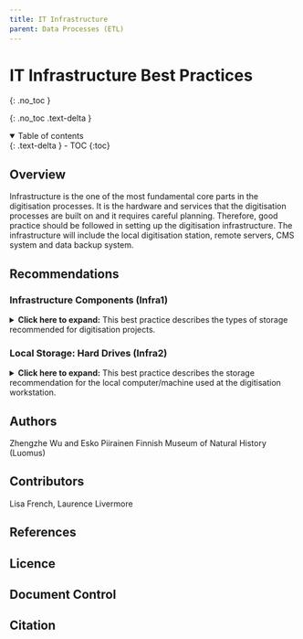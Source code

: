 ```yaml
---
title: IT Infrastructure
parent: Data Processes (ETL)
---
```


# IT Infrastructure Best Practices
{: .no_toc }

  {: .no_toc .text-delta }
<details open markdown="block">
  <summary>
    Table of contents
  </summary>
  {: .text-delta }
- TOC
{:toc}
</details>


## Overview
Infrastructure is the one of the most fundamental core parts in the digitisation processes. It is the
hardware and services that the digitisation processes are built on and it requires careful planning.
Therefore, good practice should be followed in setting up the digitisation infrastructure. The infrastructure will include the local digitisation station, remote servers,
CMS system and data backup system.

## Recommendations
### Infrastructure Components (Infra1)
<details>
	<summary> <strong>Click here to expand:</strong> This best practice describes the types of storage recommended for digitisation projects. </summary>

<p><strong>Level:</strong> Basic </p>
<p><strong>Use Case:</strong> As a digitisation manager I want no significant data loss occur and have a reliable system so that the digitisation process is not delayed.</p>
<p><strong>Recommendation:</strong></p>
<ul>
	<li><strong>Local storage</strong> is at the digitation site and is what the digitation line/other hardware connects to. It is typically stored on a local computer (not server based).</li>
	<li><strong>Staging area</strong> to which raw digitised material is transferred from the local machine for processing. This is NOT meant to store data for longer periods of time. It is server based.</li>
	<li><strong>Image archive</strong> to which large original image files are stored and can be cloud or server based.</li>
	<li><strong>Publishing platform</strong> file storage/image server is where ready material are transferred so that it is accessible from the web. It can be cloud or server based.</li>
	<li><strong>CMS/data repository</strong> (relational or other database) is where specimen data, image metadata etc. is stored. It can be cloud or server based.</li>
	<li><strong>Backup storage</strong> is where resources from the image archive and publishing platform are periodically backed up. This is cloud or server based.</li>
	<li><strong>Long-term archive</strong> to which all data is eventually replicated to be stored "forever". (This is a 'state of the art' recommendation, rather than a basic requirement)</li>
</ul>
<img src="/images/DataPipeline/Infra1.PNG" alt="Image shows how each component connects" width="500"/><br>
<strong>Discussion</strong>
<ul>
	<li><strong>Local storage:</strong> Data is not meant to stay for a long time at the local digitisation
station. It should be moved daily or at least weekly forward so that loss of the data
stored in these stations does not incur significant loss. Setting up the
environment again may take a long time and mean delays in the digitisation
process. STATE-OF-ART option: Docker (or other container environment or VirtualBox)
based environment is recommended so that it is quickly set up on any new
local computer. The idea of containerising the environment is that all required
software is installed in the container, and the user just needs to run the
container instead of starting with a long list of software to install and
configure. This however may not always be possible because of software
licences etc.</li>
	<li><strong>Staging area:</strong> Extract, transform and load (ETL) procedures may require computing power which is best
done on server / computing clusters rather than on the local machine;
procedures are automated and software driven so ease of deploying new
versions is a benefit. A State-of-art environment would for example be a
Kubernetes container cluster to which different ETL process steps are deployed
as individual services/pods and co-operate to provide the ETL procedure. A
test environment exists where software is tested before being put to
production.</li>
	<li><strong>Image archives:</strong>should be cloud based to prevent data loss. Hard disk failures
are common, which can be alleviated by running a RAID disk server. However,
we do not recommend institutions run their own disk servers or any other
servers, as cloud based services are more cost efficient, professionally
managed and data loss is almost impossible (except for human error - so
backups are still needed). It is a good idea to separate the live-publishing
server data storage (containing smaller JPGs etc) and the original raw data
(TIFF etc). This allows for example to use a faster disk for publishing.
Furthermore, as data in image archives is not needed often, it does not need
to be accessible from the internet. It can be for example an object storage
database instead of a conventional file system. In case of very large datasets, it
may be the case that the image archive needs to be a tape based solution, and
the images are fetched from tape and copied to another environment on need
basis.</li>
	<li><strong>Publishing platform file storage:</strong> Uptime and performance are important here
as it is the prevention of data loss (which causes downtime). We recommend a
cloud based service for those above-mentioned reasons.</li>
	<li><strong>CMS/data repository:</strong> Data loss in your CMS database would be catastrophic.
It needs to be professionally administered and backed up. Cloud based
solutions are a must. Databases contain text and do not typically take much
space. Regular backups should be done in professional manners.</li>
	<li><strong>Backup storage:</strong> Even if the original data is located on cloud based servers, data
loss can occur as a result of human error. It is problematic to find another large
enough place to put your biggest data: finding a suitable place for the image
archive can be difficult and for backup there would be a second location, as
having data twice on the same service doesn't quite fit the need. If no other
solution can be found, image archive and backup storage can reside in the
same service, which at least helps in case of human-made accidental deletion.</li>
	<li><strong>Long-term archive (LTA):</strong> this would be the third place your data resides. It
doesn't always fulfil the function of backup storage, as data is stored to LTA in
formats that are designed to be ever-lasting and may be somehow modified as
a result. It might not be easy to recover data from LTA as getting lots of data
out from LTA is not typically what they are designed for. LTA is almost
impossible to implement by your own institution, so you should seek research
infrastructures that can provide the service for you. We have marked LTA to be
"STATE-OF-ART" (very demanding) and is not something you should try to set up first.</li>
</ul>
<p><strong>Implementation Example:</strong></p>
<p>Finnish Museum of Natural History (Luomus)</p>
<ul>
<li>Local storage: Helsinki University IT centre provides local workstations,
administrates security, network, user accounts etc</li>
<li>Staging area: Finnish IT Centre for Science (CSC) provides virtual servers
(cPouta; OpenStack based)</li>
<li>Image archive: CSC research data storage service (IDA) - for even larger 3d
scans in the future CSC object storage (Allas) providing space in petabytes and
not based on conventional file system</li>
<li>Publishing platform file storage: CSC virtual server mounted disk (cPouta;
OpenStack based)</li>
<li>CMS/data repository: Helsinki University IT centre provided Oracle database
(running on their OpenStack based virtual server environment)</li>
<li>Backup storage: For publishing platform images: Helsinki University provided
disk; for Image archive: none so far</li>
<li>Long-term archive: Not yet implemented; will be at CSC provided national
service (Digital Preservation Service (DPS))</li>
</ul>
</details>

### Local Storage: Hard Drives (Infra2) ###
<details>
	<summary> <strong>Click here to expand:</strong> This best practice describes the storage recommendation for the local computer/machine used at the digitisation workstation.</summary>
<p><strong>Level:</strong> Basic </p>
<p><strong>Use Case:</strong> As a digitation manager I want no significant data loss to occur and have a reliable system so that the digitisation process is not delayed</p>
<p><strong>Recommendation:</strong></p>
<p>Use traditional hard disks instead of SSD disks on local storage of the digitisation stations.</p>
<p><strong>Discussion</strong></p>
<p>On digitation stations, the access to the storage is usually quite high
especially for the high-throughput mass digitisation. High volumes of data are
frequently written to the disk from the imaging devices, read to transfer the
data to the staging area, and then deleted. SSD disks have a limited number
of reads they can do and are more expensive when compared to the
traditional hard disks.</p>
<p><strong>Implementation Example:</strong></p>
<p>Finnish Museum of Natural History (Luomus)</p>
<p><strong>Local storage:</strong> Traditional hard disks are used at the digitisation stations of
the mass digitisation systems.</p>
</details>

## Authors
Zhengzhe Wu and Esko Piirainen
Finnish Museum of Natural History (Luomus)

## Contributors
Lisa French, Laurence Livermore

## References

## Licence

## Document Control

## Citation
